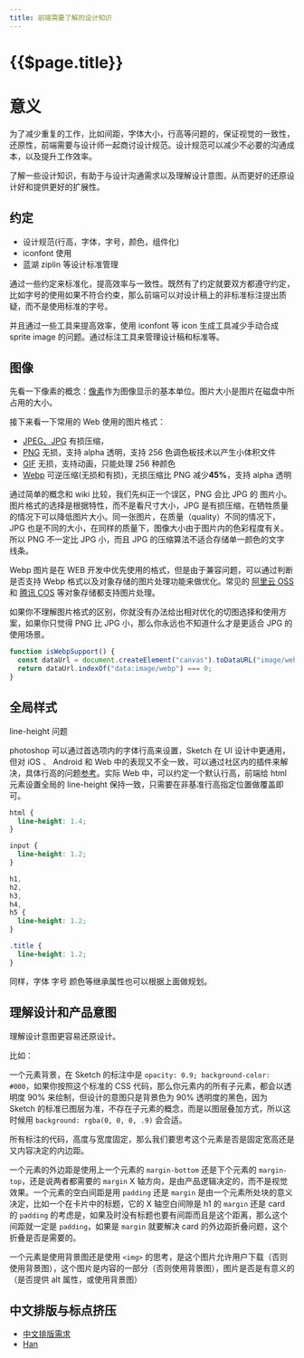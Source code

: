 ```yaml
---
title: 前端需要了解的设计知识
---
```


# {{$page.title}}

# 意义

为了减少重复的工作，比如间距，字体大小，行高等问题的，保证视觉的一致性，还原性，前端需要与设计师一起商讨设计规范。设计规范可以减少不必要的沟通成本，以及提升工作效率。

了解一些设计知识，有助于与设计沟通需求以及理解设计意图，从而更好的还原设计好和提供更好的扩展性。

## 约定

- 设计规范(行高，字体，字号，颜色，组件化)
- iconfont 使用
- 蓝湖 ziplin 等设计标准管理

通过一些约定来标准化，提高效率与一致性。既然有了约定就要双方都遵守约定，比如字号的使用如果不符合约束，那么前端可以对设计稿上的非标准标注提出质疑，而不是使用标准的字号。

并且通过一些工具来提高效率，使用 iconfont 等 icon 生成工具减少手动合成 sprite image 的问题。通过标注工具来管理设计稿和标准等。

## 图像

先看一下像素的概念：[像素](https://zh.wikipedia.org/wiki/%E5%83%8F%E7%B4%A0)作为图像显示的基本单位。图片大小是图片在磁盘中所占用的大小。

接下来看一下常用的 Web 使用的图片格式：

- [JPEG、JPG](https://zh.wikipedia.org/wiki/JPEG) 有损压缩，
- [PNG](https://zh.wikipedia.org/wiki/PNG) 无损，支持 alpha 透明，支持 256 色调色板技术以产生小体积文件
- [GIF](https://zh.wikipedia.org/wiki/GIF) 无损，支持动画，只能处理 256 种颜色
- [Webp](https://zh.wikipedia.org/wiki/Webp) 可逆压缩(无损和有损)，无损压缩比 PNG 减少**45%**，支持 alpha 透明

通过简单的概念和 wiki 比较，我们先纠正一个误区，PNG 会比 JPG 的 图片小。图片格式的选择是根据特性，而不是看尺寸大小，JPG 是有损压缩，在牺牲质量的情况下可以降低图片大小。同一张图片，在质量（quality）不同的情况下，JPG 也是不同的大小，在同样的质量下，图像大小由于图片内的色彩程度有关。所以 PNG 不一定比 JPG 小，而且 JPG 的压缩算法不适合存储单一颜色的文字 线条。

Webp 图片是在 WEB 开发中优先使用的格式，但是由于兼容问题，可以通过判断是否支持 Webp 格式以及对象存储的图片处理功能来做优化。常见的 [阿里云 OSS](https://help.aliyun.com/document_detail/44686.html?spm=a2c4g.11174283.6.1252.2a067da2f9Oi58) 和 [腾讯 COS](https://cloud.tencent.com/document/product/460/36540) 等对象存储都支持图片处理。

如果你不理解图片格式的区别，你就没有办法给出相对优化的切图选择和使用方案，如果你只觉得 PNG 比 JPG 小，那么你永远也不知道什么才是更适合 JPG 的使用场景。

```js
function isWebpSupport() {
  const dataUrl = document.createElement("canvas").toDataURL("image/webp");
  return dataUrl.indexOf("data:image/webp") === 0;
}
```

## 全局样式

line-height 问题

photoshop 可以通过首选项内的字体行高来设置，Sketch 在 UI 设计中更通用，但对 iOS 、 Android 和 Web 中的表现又不全一致，可以通过社区内的插件来解决，具体行高的问题[参考](https://www.darmau.com/from-sketch-to-ide/)。实际 Web 中，可以约定一个默认行高，前端给 html 元素设置全局的 line-height 保持一致，只需要在非基准行高指定位置做覆盖即可。

```css
html {
  line-height: 1.4;
}

input {
  line-height: 1.2;
}

h1,
h2,
h3,
h4,
h5 {
  line-height: 1.2;
}

.title {
  line-height: 1.2;
}
```

同样，字体 字号 颜色等继承属性也可以根据上面做规划。

## 理解设计和产品意图

理解设计意图更容易还原设计。

比如：

一个元素背景，在 Sketch 的标注中是 `opacity: 0.9; background-color: #000`，如果你按照这个标准的 CSS 代码，那么你元素内的所有子元素，都会以透明度 90% 来绘制，但设计的意图只是背景色为 90% 透明度的黑色，因为 Sketch 的标准已图层为准，不存在子元素的概念，而是以图层叠加方式，所以这时候用 `background: rgba(0, 0, 0, .9)` 会合适。

所有标注的代码，高度与宽度固定，那么我们要思考这个元素是否是固定宽高还是又内容决定的内边距。

一个元素的外边距是使用上一个元素的 `margin-bottom` 还是下个元素的 `margin-top`，还是说两者都需要的 `margin` X 轴方向，是由产品逻辑决定的，而不是视觉效果。一个元素的空白间距是用 `padding` 还是 `margin` 是由一个元素所处块的意义决定，比如一个在卡片中的标题，它的 X 轴空白间隙是 h1 的 `margin` 还是 card 的 `padding` 的考虑是，如果及时没有标题也要有间距而且是这个距离，那么这个间距就一定是 `padding`，如果是 `margin` 就要解决 card 的外边距折叠问题，这个折叠是否是需要的。

一个元素是使用背景图还是使用 `<img>` 的思考，是这个图片允许用户下载（否则使用背景图），这个图片是内容的一部分（否则使用背景图），图片是否是有意义的（是否提供 alt 属性，或使用背景图）

## 中文排版与标点挤压

- [中文排版需求](http://img2.w3ctech.com/%E4%B8%AD%E6%96%87%E6%8E%92%E7%89%88%E9%9C%80%E6%B1%82-cssconf.pdf)
- [Han](https://github.com/ethantw/Han)
